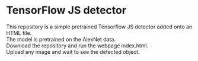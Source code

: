 # TensorFlow JS detector
This repository is a simple pretrained Tensorflow JS detector added onto an HTML file.  
The model is pretrained on the AlexNet data.  
Download the repository and run the webpage index.html.  
Upload any image and wait to see the detected object.

